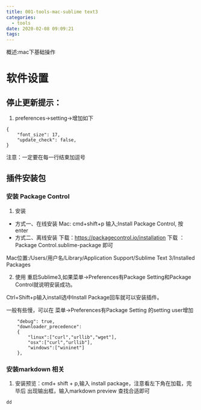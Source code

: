 ```yaml
---
title: 001-tools-mac-sublime text3
categories:
  - tools
date: 2020-02-08 09:09:21
tags:
---
```


概述:mac下基础操作

<!--more-->
# 软件设置

## 停止更新提示：
1. preferences→setting→增加如下
``` 
{
    "font_size": 17,
    "update_check": false,
}
```
注意：一定要在每一行结束加逗号

## 插件安装包

### 安装 Package Control
1. 安装
- 方式一、在线安装
Mac: cmd+shift+p
输入;Install Package Control, 按 enter
- 方式二、离线安装
下载：https://packagecontrol.io/installation 下载 ： Package Control.sublime-package 即可

Mac位置:/Users/用户名/Library/Application Support/Sublime Text 3/Installed Packages

2. 使用
重启Sublime3,如果菜单->Preferences有Package Setting和Package Control就说明安装成功。

Ctrl+Shift+p输入install选中Install Package回车就可以安装插件。

一般有些慢，可以在 菜单->Preferences有Package Setting 的setting user增加
```
	"debug": true,
	"downloader_precedence":
	{
		"linux":["curl","urllib","wget"],
		"osx":["curl","urllib"],
		"windows":["wininet"]
	},
```

### 安装markdown 相关

1. 安装预览：cmd+ shift + p,输入 install package，注意看左下角在加载，完毕后 出现输出框，输入markdown preview 查找合适即可

```
dd
```










